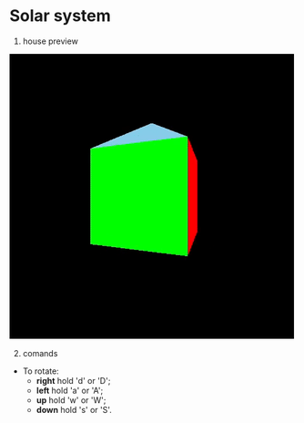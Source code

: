 # Solar system
1. house preview  

![Solar System gif](presentation/house.gif)  


2. comands  
- To rotate:  
  -  **right** hold 'd' or 'D';  
  - **left** hold 'a' or 'A';  
  - **up** hold 'w' or 'W';  
  - **down** hold 's' or 'S'.  